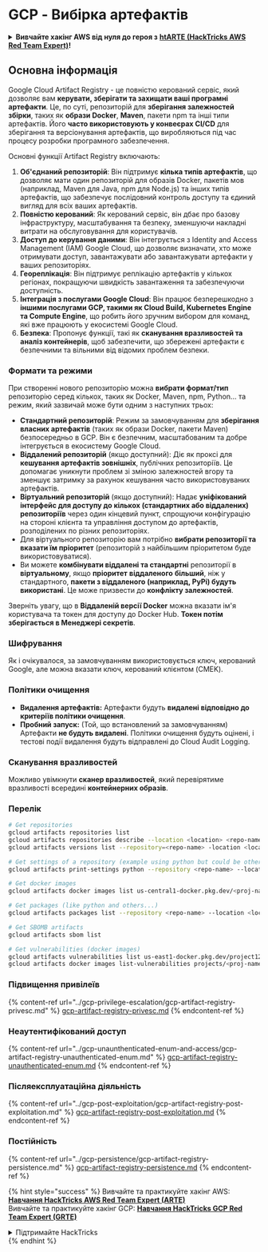 # GCP - Вибірка артефактів

<details>

<summary><strong>Вивчайте хакінг AWS від нуля до героя з</strong> <a href="https://training.hacktricks.xyz/courses/arte"><strong>htARTE (HackTricks AWS Red Team Expert)</strong></a><strong>!</strong></summary>

Інші способи підтримки HackTricks:

* Якщо ви хочете побачити вашу **компанію в рекламі на HackTricks** або **завантажити HackTricks у форматі PDF**, перевірте [**ПЛАНИ ПІДПИСКИ**](https://github.com/sponsors/carlospolop)!
* Отримайте [**офіційний PEASS & HackTricks мерч**](https://peass.creator-spring.com)
* Відкрийте для себе [**Сім'ю PEASS**](https://opensea.io/collection/the-peass-family), нашу колекцію ексклюзивних [**NFT**](https://opensea.io/collection/the-peass-family)
* **Приєднуйтесь до** 💬 [**групи Discord**](https://discord.gg/hRep4RUj7f) або [**групи telegram**](https://t.me/peass) або **слідкуйте** за мною на **Twitter** 🐦 [**@carlospolopm**](https://twitter.com/carlospolopm)**.**
* **Поділіться своїми хакерськими трюками, надсилайте PR до** [**HackTricks**](https://github.com/carlospolop/hacktricks) та [**HackTricks Cloud**](https://github.com/carlospolop/hacktricks-cloud)
* &#x20;репозиторії GitHub.

</details>

## Основна інформація

Google Cloud Artifact Registry - це повністю керований сервіс, який дозволяє вам **керувати, зберігати та захищати ваші програмні артефакти**. Це, по суті, репозиторій для **зберігання залежностей збірки**, таких як **образи Docker**, **Maven**, пакети npm та інші типи артефактів. Його **часто використовують у конвеєрах CI/CD** для зберігання та версіонування артефактів, що виробляються під час процесу розробки програмного забезпечення.

Основні функції Artifact Registry включають:

1. **Об'єднаний репозиторій**: Він підтримує **кілька типів артефактів**, що дозволяє мати один репозиторій для образів Docker, пакетів мов (наприклад, Maven для Java, npm для Node.js) та інших типів артефактів, що забезпечує послідовний контроль доступу та єдиний вигляд для всіх ваших артефактів.
2. **Повністю керований**: Як керований сервіс, він дбає про базову інфраструктуру, масштабування та безпеку, зменшуючи накладні витрати на обслуговування для користувачів.
3. **Доступ до керування даними**: Він інтегрується з Identity and Access Management (IAM) Google Cloud, що дозволяє визначати, хто може отримувати доступ, завантажувати або завантажувати артефакти у ваших репозиторіях.
4. **Геореплікація**: Він підтримує реплікацію артефактів у кількох регіонах, покращуючи швидкість завантаження та забезпечуючи доступність.
5. **Інтеграція з послугами Google Cloud**: Він працює безперешкодно з **іншими послугами GCP, такими як Cloud Build, Kubernetes Engine та Compute Engine**, що робить його зручним вибором для команд, які вже працюють у екосистемі Google Cloud.
6. **Безпека**: Пропонує функції, такі як **сканування вразливостей та аналіз контейнерів**, щоб забезпечити, що збережені артефакти є безпечними та вільними від відомих проблем безпеки.

### Формати та режими

При створенні нового репозиторію можна **вибрати формат/тип** репозиторію серед кількох, таких як Docker, Maven, npm, Python... та режим, який зазвичай може бути одним з наступних трьох:

* **Стандартний репозиторій**: Режим за замовчуванням для **зберігання власних артефактів** (таких як образи Docker, пакети Maven) безпосередньо в GCP. Він є безпечним, масштабованим та добре інтегрується в екосистему Google Cloud.
* **Віддалений репозиторій** (якщо доступний): Діє як проксі для **кешування артефактів зовнішніх**, публічних репозиторіїв. Це допомагає уникнути проблем зі зміною залежностей вгору та зменшує затримку за рахунок кешування часто використовуваних артефактів.
* **Віртуальний репозиторій** (якщо доступний): Надає **уніфікований інтерфейс для доступу до кількох (стандартних або віддалених) репозиторіїв** через один кінцевий пункт, спрощуючи конфігурацію на стороні клієнта та управління доступом до артефактів, розподілених по різних репозиторіях.
* Для віртуального репозиторію вам потрібно **вибрати репозиторії та вказати їм пріоритет** (репозиторій з найбільшим пріоритетом буде використовуватися).
* Ви можете **комбінувати віддалені та стандартні** репозиторії в **віртуальному**, якщо **пріоритет** **віддаленого** **більший**, ніж у стандартного, **пакети з віддаленого (наприклад, PyPi) будуть використані**. Це може призвести до **конфлікту залежностей**.

Зверніть увагу, що в **Віддаленій версії Docker** можна вказати ім'я користувача та токен для доступу до Docker Hub. **Токен потім зберігається в Менеджері секретів**.

### Шифрування

Як і очікувалося, за замовчуванням використовується ключ, керований Google, але можна вказати ключ, керований клієнтом (CMEK).

### Політики очищення

* **Видалення артефактів:** Артефакти будуть **видалені відповідно до критеріїв політики очищення**.
* **Пробний запуск:** (Той, що встановлений за замовчуванням) Артефакти **не будуть видалені**. Політики очищення будуть оцінені, і тестові події видалення будуть відправлені до Cloud Audit Logging.

### Сканування вразливостей

Можливо увімкнути **сканер вразливостей**, який перевірятиме вразливості всередині **контейнерних образів**.

### Перелік
```bash
# Get repositories
gcloud artifacts repositories list
gcloud artifacts repositories describe --location <location> <repo-name>
gcloud artifacts versions list --repository=<repo-name> -location <location> --package <package-name>

# Get settings of a repository (example using python but could be other)
gcloud artifacts print-settings python --repository <repo-name> --location <location>

# Get docker images
gcloud artifacts docker images list us-central1-docker.pkg.dev/<proj-name>/<repo-name>

# Get packages (like python and others...)
gcloud artifacts packages list --repository <repo-name> --location <location>

# Get SBOMB artifacts
gcloud artifacts sbom list

# Get vulnerabilities (docker images)
gcloud artifacts vulnerabilities list us-east1-docker.pkg.dev/project123/repository123/someimage@sha256:49765698074d6d7baa82f
gcloud artifacts docker images list-vulnerabilities projects/<proj-name>/locations/<location>/scans/<scan-uuid>
```
### Підвищення привілеїв

{% content-ref url="../gcp-privilege-escalation/gcp-artifact-registry-privesc.md" %}
[gcp-artifact-registry-privesc.md](../gcp-privilege-escalation/gcp-artifact-registry-privesc.md)
{% endcontent-ref %}

### Неаутентифікований доступ

{% content-ref url="../gcp-unaunthenticated-enum-and-access/gcp-artifact-registry-unauthenticated-enum.md" %}
[gcp-artifact-registry-unauthenticated-enum.md](../gcp-unaunthenticated-enum-and-access/gcp-artifact-registry-unauthenticated-enum.md)
{% endcontent-ref %}

### Післяексплуатаційна діяльність

{% content-ref url="../gcp-post-exploitation/gcp-artifact-registry-post-exploitation.md" %}
[gcp-artifact-registry-post-exploitation.md](../gcp-post-exploitation/gcp-artifact-registry-post-exploitation.md)
{% endcontent-ref %}

### Постійність

{% content-ref url="../gcp-persistence/gcp-artifact-registry-persistence.md" %}
[gcp-artifact-registry-persistence.md](../gcp-persistence/gcp-artifact-registry-persistence.md)
{% endcontent-ref %}

{% hint style="success" %}
Вивчайте та практикуйте хакінг AWS:<img src="/.gitbook/assets/image.png" alt="" data-size="line">[**Навчання HackTricks AWS Red Team Expert (ARTE)**](https://training.hacktricks.xyz/courses/arte)<img src="/.gitbook/assets/image.png" alt="" data-size="line">\
Вивчайте та практикуйте хакінг GCP: <img src="/.gitbook/assets/image (2).png" alt="" data-size="line">[**Навчання HackTricks GCP Red Team Expert (GRTE)**<img src="/.gitbook/assets/image (2).png" alt="" data-size="line">](https://training.hacktricks.xyz/courses/grte)

<details>

<summary>Підтримайте HackTricks</summary>

* Перевірте [**плани підписки**](https://github.com/sponsors/carlospolop)!
* **Приєднуйтесь до** 💬 [**групи Discord**](https://discord.gg/hRep4RUj7f) або [**групи Telegram**](https://t.me/peass) або **слідкуйте** за нами на **Twitter** 🐦 [**@hacktricks\_live**](https://twitter.com/hacktricks\_live)**.**
* **Поширюйте хакерські трюки, надсилаючи PR до** [**HackTricks**](https://github.com/carlospolop/hacktricks) та [**HackTricks Cloud**](https://github.com/carlospolop/hacktricks-cloud) репозиторіїв на GitHub.

</details>
{% endhint %}
